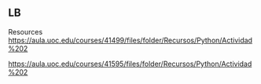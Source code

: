 ## LB

Resources
https://aula.uoc.edu/courses/41499/files/folder/Recursos/Python/Actividad%202


https://aula.uoc.edu/courses/41595/files/folder/Recursos/Python/Actividad%202
